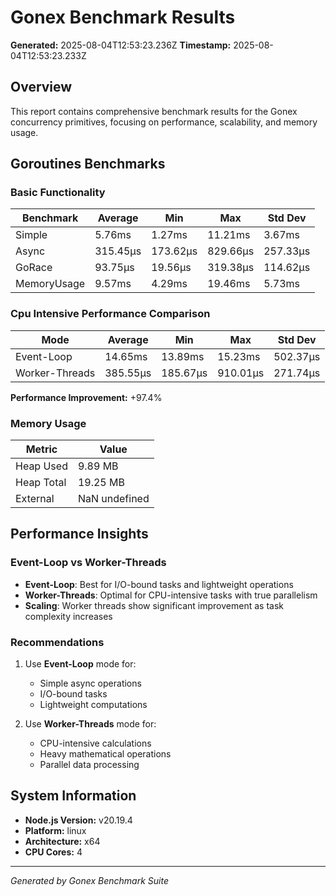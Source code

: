 # Gonex Benchmark Results

**Generated:** 2025-08-04T12:53:23.236Z
**Timestamp:** 2025-08-04T12:53:23.233Z

## Overview

This report contains comprehensive benchmark results for the Gonex concurrency primitives, focusing on performance, scalability, and memory usage.

## Goroutines Benchmarks

### Basic Functionality

| Benchmark   | Average  | Min      | Max      | Std Dev  |
| ----------- | -------- | -------- | -------- | -------- |
| Simple      | 5.76ms   | 1.27ms   | 11.21ms  | 3.67ms   |
| Async       | 315.45μs | 173.62μs | 829.66μs | 257.33μs |
| GoRace      | 93.75μs  | 19.56μs  | 319.38μs | 114.62μs |
| MemoryUsage | 9.57ms   | 4.29ms   | 19.46ms  | 5.73ms   |
### Cpu Intensive Performance Comparison

| Mode | Average | Min | Max | Std Dev |
|------|---------|-----|-----|---------|
| Event-Loop | 14.65ms | 13.89ms | 15.23ms | 502.37μs |
| Worker-Threads | 385.55μs | 185.67μs | 910.01μs | 271.74μs |

**Performance Improvement:** +97.4%

### Memory Usage

| Metric | Value |
|--------|-------|
| Heap Used | 9.89 MB |
| Heap Total | 19.25 MB |
| External | NaN undefined |



## Performance Insights

### Event-Loop vs Worker-Threads

- **Event-Loop**: Best for I/O-bound tasks and lightweight operations
- **Worker-Threads**: Optimal for CPU-intensive tasks with true parallelism
- **Scaling**: Worker threads show significant improvement as task complexity increases

### Recommendations

1. Use **Event-Loop** mode for:
   - Simple async operations
   - I/O-bound tasks
   - Lightweight computations

2. Use **Worker-Threads** mode for:
   - CPU-intensive calculations
   - Heavy mathematical operations
   - Parallel data processing

## System Information

- **Node.js Version:** v20.19.4
- **Platform:** linux
- **Architecture:** x64
- **CPU Cores:** 4

---

*Generated by Gonex Benchmark Suite*

